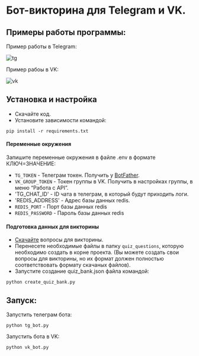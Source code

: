 # Бот-викторина для Telegram и VK.
## Примеры работы программы:
Пример работы в Telegram:

![tg](https://dvmn.org/media/filer_public/e9/eb/e9ebd8aa-17dd-4e82-9f00-aad21dc2d16c/examination_tg.gif)

Пример рабоы в VK:

![vk](https://dvmn.org/media/filer_public/aa/c8/aac86f90-29b6-44bb-981e-02c8e11e69f7/examination_vk.gif)

## Установка и настройка
* Скачайте код.
* Установите зависимости командой:
```
pip install -r requirements.txt
```
#### Переменные окружения
Запишите переменные окружения в файле .env в формате КЛЮЧ=ЗНАЧЕНИЕ:
* `TG_TOKEN` - Телеграм токен. Получить у [BotFather](https://telegram.me/BotFather).
* `VK_GROUP_TOKEN` - Токен группы в VK. Получить в настройках группы, в меню “Работа с API”.
* 'TG_CHAT_ID' - ID чата в телеграм, в который будут приходить логи.
* 'REDIS_ADDRESS' - Адрес базы данных redis.
* `REDIS_PORT` - Порт базы данных redis
* `REDIS_PASSWORD` - Пароль базы данных redis

#### Подготовка данных для викторины
* [Скачайте](https://devman.org/encyclopedia/python_intermediate/python_files/) вопросы для викторины.
* Перенесете необходимые файлы в папку `quiz_questions`, которую необходимо создать в корне проекта. (Вы можете создать свои вопросы для викторины, но их формат должен полностью соответствовать формату скачаных файлов).
* Запустите создание quiz_bank.json файла командой:
```
python create_quiz_bank.py
```
## Запуск:
Запустить телеграм бота:
```
python tg_bot.py
```
Запустить бота в VK:
```
python vk_bot.py
```